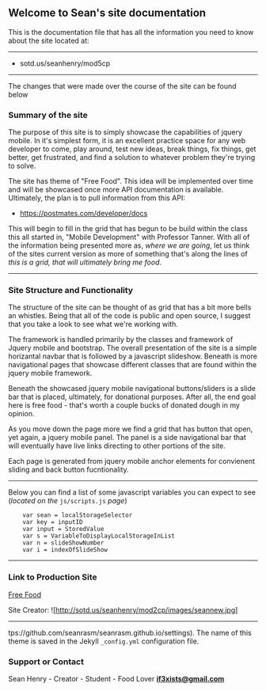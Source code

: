 ## Welcome to Sean's site documentation

This is the documentation file that has all the information you need to know about the site located at:

---

* sotd.us/seanhenry/mod5cp

---

The changes that were made over the course of the site can be found below

### Summary of the site

The purpose of this site is to simply showcase the capabilities of jquery mobile. In it's simplest form, it is an excellent practice space for any web developer to come, play around, test new ideas, break things, fix things, get better, get frustrated, and find a solution to whatever problem they're trying to solve.

The site has theme of "Free Food". This idea will be implemented over time and will be showcased once more API documentation is available. Ultimately, the plan is to pull information from this API: 

* https://postmates.com/developer/docs

This will begin to fill in the grid that has begun to be build within the class this all started in, "Mobile Development" with Professor Tanner. With all of the information being presented more as, *where we are going*, let us think of the sites current version as more of something that's along the lines of *this is a grid, that will ultimately bring me food*.

--- 

### Site Structure and Functionality 

The structure of the site can be thought of as grid that has a bit more bells an whistles. Being that all of the code is public and open source, I suggest that you take a look to see what we're working with. 

The framework is handled primarily by the classes and framework of Jquery mobile and bootstrap. The overall presentation of the site is a simple horizantal navbar that is followed by a javascript slideshow. Beneath is more navigational pages that showcase different classes that are found within the jquery mobile framework. 

Beneath the showcased jquery mobile navigational buttons/sliders is a slide bar that is placed, ultimately, for donational purposes. After all, the end goal here is free food - that's worth a couple bucks of donated dough in my opinion.

As you move down the page more we find a grid that has button that open, yet again, a jquery mobile panel. The panel is a side navigational bar that will eventually have live links directing to other portions of the site.

Each page is generated from jquery mobile anchor elements for convienent sliding and back button fucntionality.

---

Below you can find a list of some javascript variables you can expect to see (*located on the* `js/scripts.js` *page*) 

```
    var sean = localStorageSelector
    var key = inputID
    var input = StoredValue
    var s = VariableToDisplayLocalStorageInList
    var n = slideShowNumber
    var i = indexOfSlideShow

```

--- 

### Link to Production Site

[Free Food](http://sotd.us/seanhenry/mod5cp/)

Site Creator: ![http://sotd.us/seanhenry/mod2cp/images/seannew.jpg]

--- 

tps://github.com/seanrasm/seanrasm.github.io/settings). The name of this theme is saved in the Jekyll `_config.yml` configuration file.

### Support or Contact

Sean Henry - Creator - Student - Food Lover
**if3xists@gmail.com**
